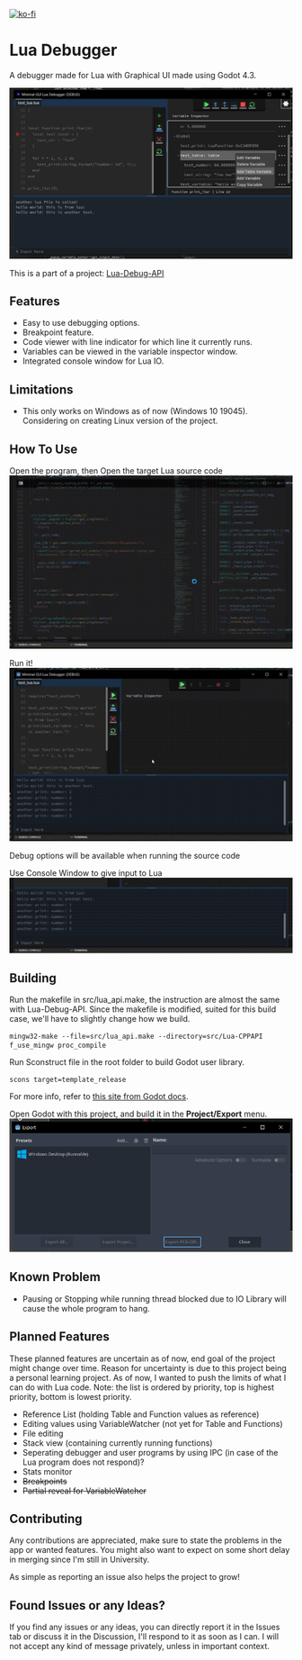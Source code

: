 [![ko-fi](https://ko-fi.com/img/githubbutton_sm.svg)](https://ko-fi.com/X8X0175H9C)

# Lua Debugger
A debugger made for Lua with Graphical UI made using Godot 4.3.

![Lua Debugger](README-Asset/gui-debugger.png)

This is a part of a project: [Lua-Debug-API](https://github.com/NewbySlime/Lua-Debug-API)


##  Features
- Easy to use debugging options.
- Breakpoint feature.
- Code viewer with line indicator for which line it currently runs.
- Variables can be viewed in the variable inspector window.
- Integrated console window for Lua IO.

## Limitations
- This only works on Windows as of now (Windows 10 19045). Considering on creating Linux version of the project.

## How To Use
Open the program, then
Open the target Lua source code
![Open Program](README-Asset/open-program.gif)

Run it!
![Run File](README-Asset/run-file.gif)

Debug options will be available when running the source code

Use Console Window to give input to Lua
![Console Input](README-Asset/console-input.gif)

## Building
Run the makefile in src/lua_api.make, the instruction are almost the same with Lua-Debug-API. Since the makefile is modified, suited for this build case, we'll have to slightly change how we build.
```
mingw32-make --file=src/lua_api.make --directory=src/Lua-CPPAPI f_use_mingw proc_compile
```

Run Sconstruct file in the root folder to build Godot user library.
```
scons target=template_release
```
For more info, refer to [this site from Godot docs](https://docs.godotengine.org/en/stable/tutorials/scripting/gdextension/gdextension_cpp_example.html#building-the-c-bindings).

Open Godot with this project, and build it in the **Project/Export** menu.
![Export Menu](README-Asset/export-menu.png)


## Known Problem
- Pausing or Stopping while running thread blocked due to IO Library will cause the whole program to hang.

## Planned Features
These planned features are uncertain as of now, end goal of the project might change over time. Reason for uncertainty is due to this project being a personal learning project. As of now, I wanted to push the limits of what I can do with Lua code.
Note: the list is ordered by priority, top is highest priority, bottom is lowest priority.
- Reference List (holding Table and Function values as reference)
- Editing values using VariableWatcher (not yet for Table and Functions)
- File editing
- Stack view (containing currently running functions)
- Seperating debugger and user programs by using IPC (in case of the Lua program does not respond)?
- Stats monitor
- ~~Breakpoints~~
- ~~Partial reveal for VariableWatcher~~

## Contributing
Any contributions are appreciated, make sure to state the problems in the app or wanted features. You might also want to expect on some short delay in merging since I'm still in University.

As simple as reporting an issue also helps the project to grow!

## Found Issues or any Ideas?
If you find any issues or any ideas, you can directly report it in the Issues tab or discuss it in the Discussion, I'll respond to it as soon as I can. I will not accept any kind of message privately, unless in important context.